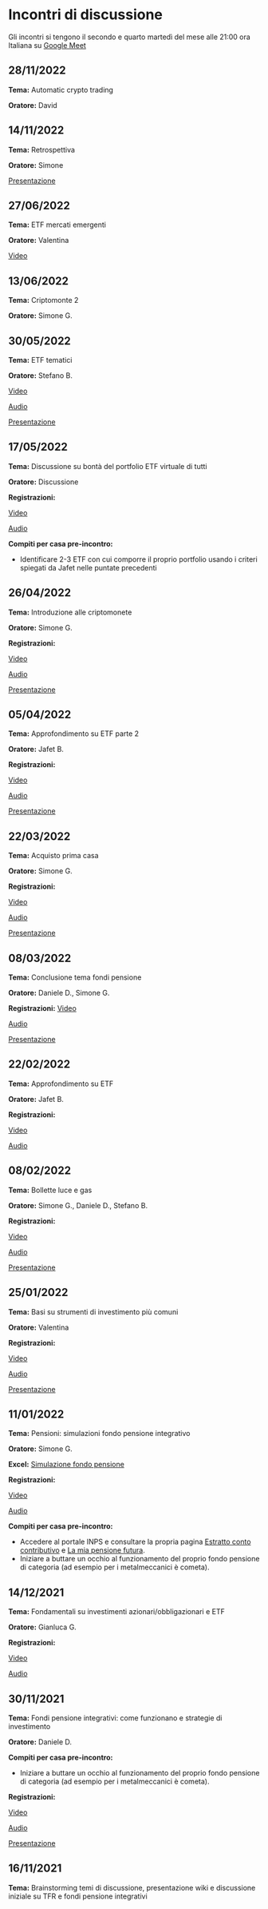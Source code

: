 # Incontri di discussione 

Gli incontri si tengono il secondo e quarto martedì del mese alle 21:00 ora Italiana su [Google Meet](https://meet.google.com/tkd-yavi-evb)

## 28/11/2022

**Tema:** Automatic crypto trading

**Oratore:** David

## 14/11/2022

**Tema:** Retrospettiva

**Oratore:** Simone

[Presentazione](https://docs.google.com/presentation/d/1ZEGTpx5gTXG9uip4SX91zM-tPSLRB51ilFPxIRbbNtg/edit?usp=sharing)

## 27/06/2022

**Tema:** ETF mercati emergenti

**Oratore:** Valentina

[Video](https://drive.google.com/file/d/1VzXi57pv1Fnk6GjEaGdLILeE7jsTh1x2/view?usp=sharing)

## 13/06/2022

**Tema:** Criptomonte 2

**Oratore:** Simone G.

## 30/05/2022

**Tema:** ETF tematici

**Oratore:** Stefano B.

[Video](https://drive.google.com/file/d/1k8TSP4vInpX63pLqv6GmNrY5b8WQoyxi/view?usp=sharing)

[Audio](https://drive.google.com/file/d/1k8TSP4vInpX63pLqv6GmNrY5b8WQoyxi/view?usp=sharing)

[Presentazione](https://docs.google.com/presentation/d/1CwSW5pZr8GsdEyCw6bDDvE4WLNyY9B2JJayWNC9HvB4/edit?usp=sharing)

## 17/05/2022

**Tema:** Discussione su bontà del portfolio ETF virtuale di tutti

**Oratore:** Discussione

**Registrazioni:**

[Video](https://drive.google.com/file/d/1KumKACHIqQ_M3LiQSR_yxWGzq9n7HK-B/view?usp=sharing)

[Audio](https://drive.google.com/file/d/1fephqBVFA5ODQ_lV6qV2gGWypsebNojC/view?usp=sharing)

**Compiti per casa pre-incontro:**

- Identificare 2-3 ETF con cui comporre il proprio portfolio usando i criteri spiegati da Jafet nelle puntate precedenti

## 26/04/2022

**Tema:** Introduzione alle criptomonete

**Oratore:** Simone G.

**Registrazioni:**

[Video](https://drive.google.com/file/d/1BvnPZt-_AxsYJ8l0L4l_PIq0ByaiHXls/view?usp=sharing)

[Audio](https://drive.google.com/file/d/1WTd2w-IUj8vKQvFLHHrSF3G797VVwmIl/view?usp=sharing)

[Presentazione](https://docs.google.com/presentation/d/1LXUuhQJrT_uj9keSuwNp1EVnQHkp4KAGulGhSmh7d7E/edit?usp=sharing)

## 05/04/2022

**Tema:** Approfondimento su ETF parte 2

**Oratore:** Jafet B.

**Registrazioni:**

[Video](https://drive.google.com/file/d/1Jg8pvO02gHD40ASaiNOCNGmst-IqUrzy/view?usp=sharing)

[Audio](https://drive.google.com/file/d/1fzGhXuV-HVDR1czgg6XfrR8FQdxvRSx9/view?usp=sharing)

[Presentazione](https://drive.google.com/file/d/1fzGhXuV-HVDR1czgg6XfrR8FQdxvRSx9/view?usp=sharing)

## 22/03/2022

**Tema:** Acquisto prima casa

**Oratore:** Simone G.

**Registrazioni:**

[Video](https://drive.google.com/file/d/1pzQfk8nqMZ8P34cvv6bqwiJAoihA1ARY/view?usp=sharing)

[Audio](https://drive.google.com/file/d/1OcAFWaVbF49xJcKRjb_-FUiuhWM4bhgv/view?usp=sharing)

[Presentazione](https://docs.google.com/presentation/d/1IdW49i-_KbX-BgU98DTTGAQYP7DNTPcVOd2ebIt_FV0/edit?usp=sharing)

## 08/03/2022

**Tema:** Conclusione tema fondi pensione

**Oratore:** Daniele D., Simone G.

**Registrazioni:**
[Video](https://drive.google.com/file/d/1SpCIusP1rsb2xRz1cW2RKHtyw6RorudQ/view?usp=sharing)

[Audio](https://drive.google.com/file/d/160Duq9C6vZqfnIhObkr_f8iEh-1fra7v/view?usp=sharing)

[Presentazione](https://docs.google.com/presentation/d/1tjRCs_HfJabbgRdfFiW6tUIOflQmm58Lpy3Mbippa34/edit?usp=sharing)

## 22/02/2022

**Tema:** Approfondimento su ETF

**Oratore:** Jafet B.

**Registrazioni:**

[Video](https://drive.google.com/file/d/1uDz0A7GqWh__W3TzYqjad9ra3gaPCjry/view?usp=sharing)

[Audio](https://drive.google.com/file/d/1_1VCkFRZVot4g37RaXraIFCBunIV_UtV/view?usp=sharing)

## 08/02/2022

**Tema:** Bollette luce e gas

**Oratore:** Simone G., Daniele D., Stefano B.

**Registrazioni:**

[Video](https://drive.google.com/file/d/1tuVThQHvNPV526nWkDJMU4-Yf87Xb6qx/view?usp=sharing)

[Audio](https://drive.google.com/file/d/1tuVThQHvNPV526nWkDJMU4-Yf87Xb6qx/view?usp=sharing)

[Presentazione](https://docs.google.com/presentation/d/1kXk1l8xjFCyc_CLv_TTj1VjcVPxfqlPtzSC3LUNyZwc/edit?usp=sharing)

## 25/01/2022

**Tema:** Basi su strumenti di investimento più comuni

**Oratore:** Valentina

**Registrazioni:**

[Video](https://drive.google.com/file/d/1x1xV5Sw9bQmNLzrbtNFbVlo7xjGgZdc8/view?usp=sharing)

[Audio](https://drive.google.com/file/d/1HNwzm2XWx6mXSGZW6Lq9lTKUkTnZoR8_/view?usp=sharing)

[Presentazione](https://docs.google.com/presentation/d/1kXk1l8xjFCyc_CLv_TTj1VjcVPxfqlPtzSC3LUNyZwc/edit?usp=sharing)

## 11/01/2022

**Tema:** Pensioni: simulazioni fondo pensione integrativo

**Oratore:** Simone G.

**Excel:** [Simulazione fondo pensione](https://docs.google.com/spreadsheets/d/1EhqOGYieorkY-YO0vViuGgYwOwBrLJKqU3O6Bl4AoZU/edit?usp=sharing)

**Registrazioni:**

[Video](https://drive.google.com/file/d/1feBw5gNobqrvw3qMF_p2nzSpL43UCniC/view?usp=sharing)

[Audio](https://drive.google.com/file/d/1NVO4DAK5T5qrRTb2GexYakHdk60tBWJ5/view?usp=sharing)

**Compiti per casa pre-incontro:**

- Accedere al portale INPS e consultare la propria pagina [Estratto conto contributivo](https://www.inps.it/prestazioni-servizi/consultazione-estratto-conto-contributivoprevidenziale) e [La mia pensione futura](https://www.inps.it/prestazioni-servizi/la-mia-pensione-futura-simulazione-della-propria-pensione).
- Iniziare a buttare un occhio al funzionamento del proprio fondo pensione di categoria (ad esempio per i metalmeccanici è cometa).

## 14/12/2021

**Tema:** Fondamentali su investimenti azionari/obbligazionari e ETF

**Oratore:** Gianluca G.

**Registrazioni:**

[Video](https://drive.google.com/file/d/1Z3XNkMDgrfcUrrsk6AirrRwtaP4UG57o/view?usp=sharing)

[Audio](https://drive.google.com/file/d/1Ks68DctpxJ2bFzG9wOohf9RWgdLRTKwX/view?usp=sharing)

## 30/11/2021

**Tema:** Fondi pensione integrativi: come funzionano e strategie di investimento

**Oratore:** Daniele D.

**Compiti per casa pre-incontro:**

- Iniziare a buttare un occhio al funzionamento del proprio fondo pensione di categoria (ad esempio per i metalmeccanici è cometa).

**Registrazioni:**

[Video](https://drive.google.com/file/d/1Xwl-cOVANMlF_u8Tr-INnP2kmih_gYcV/view?usp=sharing)

[Audio](https://drive.google.com/file/d/1viCfRwo--6zK48W2ccyFlcTk0Vhh78xd/view?usp=sharing)

[Presentazione](https://drive.google.com/file/d/1al14Xcx7cbOoxm7CIfbhMRb6fRMa3IuY/view?usp=sharing)

## 16/11/2021

**Tema:** Brainstorming temi di discussione, presentazione wiki e discussione iniziale su TFR e fondi pensione integrativi

